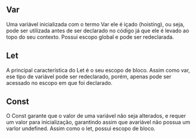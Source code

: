 ## Var

Uma variável inicializada com o termo Var ele é içado (hoisting), ou seja, pode ser utilizada antes de ser declarado no código já que ele é levado ao topo do seu contexto. Possui escopo global e pode ser redeclarada.

## Let

A principal característica do Let é o seu escopo de bloco. Assim como var, ese tipo de variável pode ser redeclarado, porém, apenas pode ser acessado no escopo em que foi declarado.

## Const

O Const garante que o valor de uma variável não seja alterados, e requer um valor para inicialização, garantindo assim que avariável não possua um varlor undefined. Assim como o let, possui escopo de bloco.

